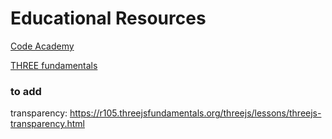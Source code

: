 # Educational Resources

[Code Academy](https://www.codecademy.com/learn/learn-a-frame)

[THREE fundamentals](https://r105.threejsfundamentals.org/)

### to add

transparency:
https://r105.threejsfundamentals.org/threejs/lessons/threejs-transparency.html
